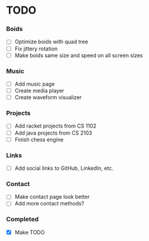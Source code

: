 # TODO

### Boids
- [ ] Optimize boids with quad tree
- [ ] Fix jittery rotation
- [ ] Make boids same size and speed on all screen sizes

### Music
- [ ] Add music page
- [ ] Create media player
- [ ] Create waveform visualizer

### Projects
- [ ] Add racket projects from CS 1102
- [ ] Add java projects from CS 2103
- [ ] Finish chess engine

### Links
- [ ] Add social links to GitHub, LinkedIn, etc.

### Contact
- [ ] Make contact page look better
- [ ] Add more contact methods?

### Completed
- [x] Make TODO